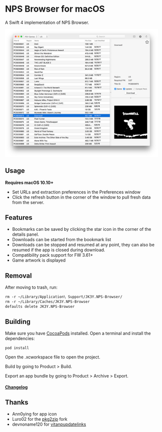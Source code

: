 # NPS Browser for macOS

A Swift 4 implementation of NPS Browser.

![](/Screenshots/Screen%20Shot%202018-08-12%20at%2012.53.48%20PM.png?raw=true)

## Usage
**Requires macOS 10.10+**

* Set URLs and extraction preferences in the Preferences window
* Click the refresh button in the corner of the window to pull fresh data from the server. 

## Features
* Bookmarks can be saved by clicking the star icon in the corner of the details panel.
* Downloads can be started from the bookmark list
* Downloads can be stopped and resumed at any point, they can also be resumed if the app is closed during download.
* Compatibility pack support for FW 3.61+
* Game artwork is displayed

## Removal
After moving to trash, run:
```
rm -r ~/Library/Application\ Support/JK3Y.NPS-Browser/
rm -r ~/Library/Caches/JK3Y.NPS-Browser
defaults delete JK3Y.NPS-Browser
```

## Building
Make sure you have [CocoaPods][] installed.
Open a terminal and install the dependencies:
```
pod install
```
Open the .xcworkspace file to open the project.

Build by going to Product > Build.

Export an app bundle by going to Product > Archive > Export.

#### [Changelog][]

## Thanks
* Ann0ying for app icon
* Luro02 for the [pkg2zip][] fork
* devnoname120 for [vitanpupdatelinks][]

[CocoaPods]: https://cocoapods.org
[Changelog]: https://github.com/JK3Y/NPS-Browser-macOS/blob/master/CHANGELOG.md
[pkg2zip]: https://github.com/Luro02/pkg2zip
[vitanpupdatelinks]: https://github.com/devnoname120/vitanpupdatelinks
